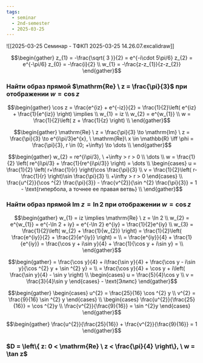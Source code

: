 ```yaml
---
tags:
  - seminar
  - 2nd-semester
  - 2025-03-25
---
```


![[2025-03-25 Семинар - ТФКП 2025-03-25 14.26.07.excalidraw]]

$$\begin{gather}
z_{1} = -\frac{\sqrt{ 3 }}{2} = e^{-i\cdot 5\pi/6}
z_{2} = e^{-\pi/6}
z_{0} = -\frac{i}{2} \\
w_{1} = -\frac{z-z_{1}}{z-z_{2}} 
\end{gather}$$

### Найти образ прямой $\mathrm{Re} \ z = \frac{\pi}{3}$ при отображении $w = \cos z$

$$\begin{gather}
\cos z = \frac{e^{iz} + e^{-iz}}{2} = \frac{1}{2}\left( e^{iz} + \frac{1}{e^{iz}} \right) \implies \\
w_{1} = iz \\
w_{2} = e^{w_{1}} \\
w = \frac{1}{2}\left( z + \frac{1}{z} \right) \\
\end{gather}$$

$$\begin{gather}
\mathrm{Re} \ z = \frac{\pi}{3} \to \mathrm{Im} \ z = \frac{\pi}{3} \to e^{i\pi/3}e^{x}, \ \mathrm{Re}\ x \in \mathbb{R} \iff \phi = \frac{\pi}{3}, r \in (0; +\infty)  \to \dots \\
\end{gather}$$

$$\begin{gather}
w_{2} = re^{i\pi/3}, \ +\infty > r > 0 \\
\dots \\
w = \frac{1}{2} \left( re^{i\pi/3} + \frac{1}{re^{i\pi/3}} \right) = \dots \\
\begin{cases}
u = \frac{1}{2} \left( r+\frac{1}{r} \right)\cos \frac{\pi}{3} \\
v = \frac{1}{2}\left( r-\frac{1}{r} \right)\sin \frac{\pi}{3} \\
+\infty > r > 0
\end{cases} \\
\frac{u^{2}}{\cos ^{2} \frac{\pi}{3}} - \frac{v^{2}}{\sin ^{2} \frac{\pi}{3}} = 1 - \text{гипербола, а точнее ее правая ветвь} \\
\end{gather}$$

### Найти образ прямой $\mathrm{Im} \ z = \ln 2$ при отображении $w = \cos z$

$$\begin{gather}
w_{1} = iz \implies \mathrm{Re} \ z = \ln 2 \\
w_{2} = e^{w_{1}} = e^{-\ln 2 + iy} = e^{-\ln 2} e^{iy} = \frac{1}{2}e^{iy} \\
w_{3} = \frac{1}{2}\left( w_{2} + \frac{1}{w_{2}} \right) = \frac{1}{2}\left(  \frac{e^{iy}}{2} + \frac{2}{e^{iy}} \right) = \\
= \frac{e^{iy}}{4} + \frac{1}{e^{iy}} = \frac{\cos y + i\sin y}{4} + \frac{1}{\cos y + i\sin y} = \\
\end{gather}$$

$$\begin{gather}
= \frac{\cos y}{4} + i\frac{\sin y}{4} + \frac{\cos y - i\sin y}{\cos ^{2} y + \sin ^{2} y} = \\
= \frac{\cos y}{4} + \cos y + i\left( \frac{\sin y}{4} - \sin y \right) \\
\begin{cases}
u = \frac{5}{4}\cos y \\
v = \frac{3}{4}\sin y
\end{cases} - \text{Элипс}
\end{gather}$$

$$\begin{gather}
\begin{cases}
u^{2} = \frac{25}{16} \cos ^{2} y \\
v^{2} = \frac{9}{16} \sin ^{2} y
\end{cases} \\
\begin{cases}
\frac{u^{2}}{\frac{25}{16}} = \cos ^{2}y \\
\frac{v^{2}}{\frac{9}{16}} = \sin ^{2}y
\end{cases}
\end{gather}$$

$$\begin{gather}
\frac{u^{2}}{\frac{25}{16}} + \frac{v^{2}}{\frac{9}{16}} = 1
\end{gather}$$

### $D = \left\{  z: 0 < \mathrm{Re} \ z < \frac{\pi}{4}  \right\}, \ w = \tan z$

